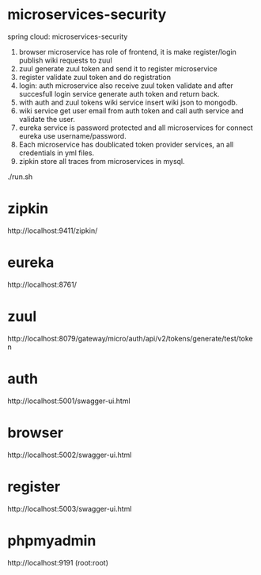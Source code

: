 # microservices-security
spring cloud: microservices-security

1. browser microservice has role of frontend, it is make register/login publish wiki requests to zuul
2. zuul generate zuul token and send it to register microservice
3. register validate zuul token and do registration
4. login: auth microservice also receive zuul token validate and after succesfull login  service generate auth token and return back.
5. with auth and zuul tokens wiki service insert wiki json to mongodb.
6. wiki service get user email from auth token and call auth service and validate the user.
7. eureka service is password protected and all microservices for connect eureka use username/password.
8. Each microservice has doublicated token provider services, an all credentials in yml files.
9. zipkin store all traces from microservices in mysql.


./run.sh

# zipkin
http://localhost:9411/zipkin/

# eureka
http://localhost:8761/

# zuul

http://localhost:8079/gateway/micro/auth/api/v2/tokens/generate/test/token

# auth

http://localhost:5001/swagger-ui.html

# browser

http://localhost:5002/swagger-ui.html

# register

http://localhost:5003/swagger-ui.html

# phpmyadmin

http://localhost:9191 (root:root)
